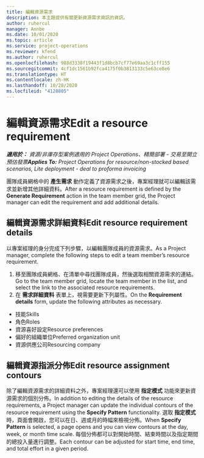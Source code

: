 ```yaml
---
title: 編輯資源需求
description: 本主題提供有關更新資源需求資訊的資訊。
author: ruhercul
manager: Annbe
ms.date: 10/01/2020
ms.topic: article
ms.service: project-operations
ms.reviewer: kfend
ms.author: ruhercul
ms.openlocfilehash: 988d3338f19443f1d8bcb7cf77e69aa3c1cff155
ms.sourcegitcommit: 4cf1dc1561b92fca4175f0b3813133c5e63ce8e6
ms.translationtype: HT
ms.contentlocale: zh-HK
ms.lasthandoff: 10/28/2020
ms.locfileid: "4128805"
---
```

# <a name="edit-a-resource-requirement"></a><span data-ttu-id="a0690-103">編輯資源需求</span><span class="sxs-lookup"><span data-stu-id="a0690-103">Edit a resource requirement</span></span>

<span data-ttu-id="a0690-104">_**適用於：** 資源/非庫存型案例適用的 Project Operations、精簡部署 - 交易至開立預估發票_</span><span class="sxs-lookup"><span data-stu-id="a0690-104">_**Applies To:** Project Operations for resource/non-stocked based scenarios, Lite deployment - deal to proforma invoicing_</span></span>

<span data-ttu-id="a0690-105">團隊成員網格中的 **產生需求** 動作定義了資源需求之後，專案經理就可以編輯該需求並新增其他詳細資料。</span><span class="sxs-lookup"><span data-stu-id="a0690-105">After a resource requirement is defined by the **Generate Requirement** action in the team member grid, the Project manager can edit the requirement and add additional details.</span></span>

## <a name="edit-resource-requirement-details"></a><span data-ttu-id="a0690-106">編輯資源需求詳細資料</span><span class="sxs-lookup"><span data-stu-id="a0690-106">Edit resource requirement details</span></span>

<span data-ttu-id="a0690-107">以專案經理的身分完成下列步驟，以編輯團隊成員的資源需求。</span><span class="sxs-lookup"><span data-stu-id="a0690-107">As a Project manager, complete the following steps to edit a team member’s resource requirement.</span></span>

1. <span data-ttu-id="a0690-108">移至團隊成員網格、在清單中尋找團隊成員，然後選取相關資源需求的連結。</span><span class="sxs-lookup"><span data-stu-id="a0690-108">Go to the team member grid, locate the team member in the list, and select the link to the associated resource requirements.</span></span>
2. <span data-ttu-id="a0690-109">在 **需求詳細資料** 表單上，視需要更新下列屬性。</span><span class="sxs-lookup"><span data-stu-id="a0690-109">On the **Requirement details** form, update the following attributes as necessary.</span></span>

- <span data-ttu-id="a0690-110">技能</span><span class="sxs-lookup"><span data-stu-id="a0690-110">Skills</span></span>
- <span data-ttu-id="a0690-111">角色</span><span class="sxs-lookup"><span data-stu-id="a0690-111">Roles</span></span>
- <span data-ttu-id="a0690-112">資源喜好設定</span><span class="sxs-lookup"><span data-stu-id="a0690-112">Resource preferences</span></span>
- <span data-ttu-id="a0690-113"> 偏好的組織單位</span><span class="sxs-lookup"><span data-stu-id="a0690-113">Preferred organization unit</span></span>
- <span data-ttu-id="a0690-114">資源供應公司</span><span class="sxs-lookup"><span data-stu-id="a0690-114">Resourcing company</span></span>

## <a name="edit-resource-assignment-contours"></a><span data-ttu-id="a0690-115">編輯資源指派分佈</span><span class="sxs-lookup"><span data-stu-id="a0690-115">Edit resource assignment contours</span></span>

<span data-ttu-id="a0690-116">除了編輯資源需求的詳細資料之外，專案經理還可以使用 **指定模式** 功能來更新資源需求的個別分佈。</span><span class="sxs-lookup"><span data-stu-id="a0690-116">In addition to editing the details of the resource requirements, a Project manager can update the individual contours of the resource requirement using the **Specify Pattern** functionality.</span></span> <span data-ttu-id="a0690-117">選取 **指定模式** 時，頁面會開啟，您可以在日、週或月的時幅來檢視分佈。</span><span class="sxs-lookup"><span data-stu-id="a0690-117">When **Specify Pattern** is selected, a page opens and you can view contours at the day, week, or month time scale.</span></span> <span data-ttu-id="a0690-118">每個分佈都可以對開始時間、結束時間以及指定期間的總投入量進行調整。</span><span class="sxs-lookup"><span data-stu-id="a0690-118">Each contour can be adjusted for start time, end time, and total effort in a given period.</span></span>